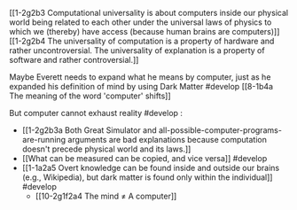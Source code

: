 [[1-2g2b3 Computational universality is about computers inside our physical world being related to each other under the universal laws of physics to which we (thereby) have access (because human brains are computers)]]
[[1-2g2b4 The universality of computation is a property of hardware and rather uncontroversial. The universality of explanation is a property of software and rather controversial.]]

Maybe Everett needs to expand what he means by computer, just as he expanded his definition of mind by using Dark Matter #develop 
	[[8-1b4a The meaning of the word 'computer' shifts]]

But computer cannot exhaust reality #develop :
- [[1-2g2b3a Both Great Simulator and all-possible-computer-programs-are-running arguments are bad explanations because computation doesn't precede physical world and its laws.]]
- [[What can be measured can be copied, and vice versa]] #develop 
- [[1-1a2a5 Overt knowledge can be found inside and outside our brains (e.g., Wikipedia), but dark matter is found only within the individual]] #develop 
	- [[10-2g1f2a4 The mind ≠ A computer]]